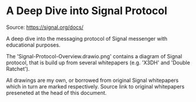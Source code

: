# A Deep Dive into Signal Protocol

Source: https://signal.org/docs/

A deep dive into the messaging protocol of Signal messenger with
educational purposes.

The 'Signal-Protocol-Overview.drawio.png' contains a diagram of
Signal protocol, that is build up from several whitepapers (e.g.
'X3DH' and 'Double Ratchet').

All drawings are my own, or borrowed from original Signal
whitepapers which in turn are marked respectively. Source link
to original whitepapers preseneted at the head of this document.
